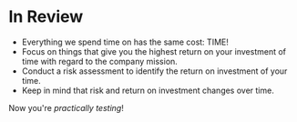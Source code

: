 # In Review

- Everything we spend time on has the same cost: TIME!
- Focus on things that give you the highest return on your
  investment of time with regard to the company mission.
- Conduct a risk assessment to identify the return on
  investment of your time.
- Keep in mind that risk and return on investment changes
  over time.

Now you're _practically testing_!
